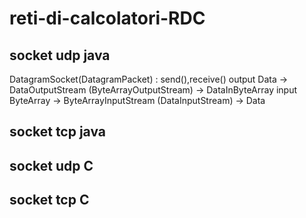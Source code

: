 # reti-di-calcolatori-RDC
## socket udp java
DatagramSocket(DatagramPacket) : send(),receive()
output Data -> DataOutputStream (ByteArrayOutputStream) -> DataInByteArray
input ByteArray -> ByteArrayInputStream (DataInputStream) -> Data
## socket tcp java

## socket udp C

## socket tcp C

